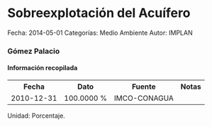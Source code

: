 Sobreexplotación del Acuífero
=====

Fecha: 2014-05-01
Categorías: Medio Ambiente
Autor: IMPLAN

### Gómez Palacio

#### Información recopilada

<table class="table table-hover table-bordered">
  <tr><th>Fecha</th><th>Dato</th><th>Fuente</th><th>Notas</th></tr>
  <tr><td>2010-12-31</td><td>100.0000 %</td><td>IMCO-CONAGUA</td><td></td></tr>
</table>

Unidad: Porcentaje.
